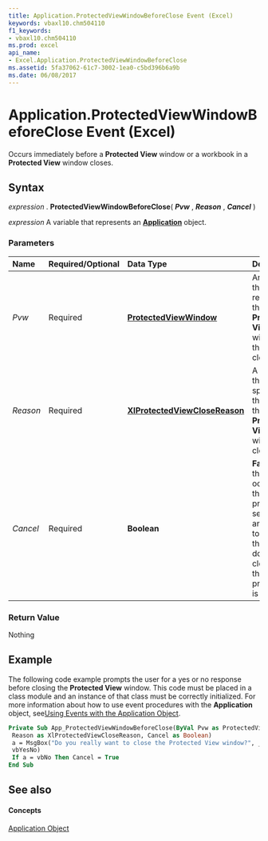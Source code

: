 ```yaml
---
title: Application.ProtectedViewWindowBeforeClose Event (Excel)
keywords: vbaxl10.chm504110
f1_keywords:
- vbaxl10.chm504110
ms.prod: excel
api_name:
- Excel.Application.ProtectedViewWindowBeforeClose
ms.assetid: 5fa37062-61c7-3002-1ea0-c5bd396b6a9b
ms.date: 06/08/2017
---
```



# Application.ProtectedViewWindowBeforeClose Event (Excel)

Occurs immediately before a **Protected View** window or a workbook in a **Protected View** window closes.


## Syntax

 _expression_ . **ProtectedViewWindowBeforeClose**( **_Pvw_** , **_Reason_** , **_Cancel_** )

 _expression_ A variable that represents an **[Application](application-object-excel.md)** object.


### Parameters



|**Name**|**Required/Optional**|**Data Type**|**Description**|
|:-----|:-----|:-----|:-----|
| _Pvw_|Required| **[ProtectedViewWindow](protectedviewwindow-object-excel.md)**|An object that represents the **Protected View** window that is closed.|
| _Reason_|Required| **[XlProtectedViewCloseReason](xlprotectedviewclosereason-enumeration-excel.md)**|A constant that specifies the reason the **Protected View** window is closed.|
| _Cancel_|Required| **Boolean**| **False** when the event occurs. If the event procedure sets this argument to **True** , the window does not close when the procedure is finished.|

### Return Value

Nothing


## Example

The following code example prompts the user for a yes or no response before closing the **Protected View** window. This code must be placed in a class module and an instance of that class must be correctly initialized. For more information about how to use event procedures with the **Application** object, see[Using Events with the Application Object](http://msdn.microsoft.com/library/0063feba-47fd-29be-d2d5-8fcf47e70cbc%28Office.15%29.aspx).


```vb
Private Sub App_ProtectedViewWindowBeforeClose(ByVal Pvw as ProtectedViewWindow, _ 
 Reason as XlProtectedViewCloseReason, Cancel as Boolean) 
 a = MsgBox("Do you really want to close the Protected View window?", _ 
 vbYesNo) 
 If a = vbNo Then Cancel = True 
End Sub
```


## See also


#### Concepts


[Application Object](application-object-excel.md)

